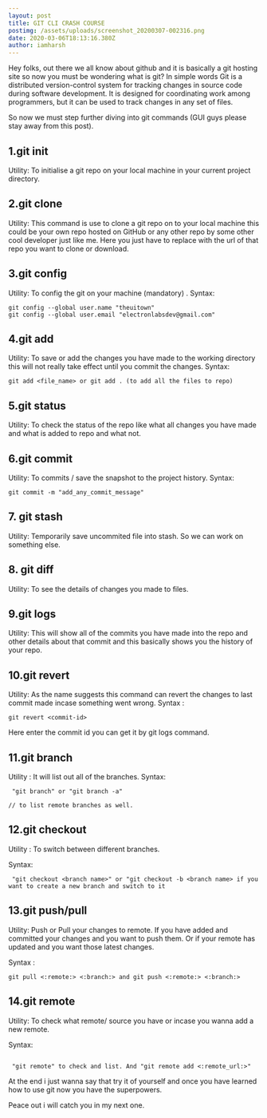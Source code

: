 ```yaml
---
layout: post
title: GIT CLI CRASH COURSE
postimg: /assets/uploads/screenshot_20200307-002316.png
date: 2020-03-06T18:13:16.380Z
author: iamharsh
---
```

Hey folks, out there we all know about github and it is basically a git hosting site so now you must be wondering what is git? In simple words Git is a distributed version-control system for tracking changes in source code during software development. It is designed for coordinating work among programmers, but it can be used to track changes in any set of files.

So now we must step further diving into git commands (GUI guys please stay away from this post).

## 1.git init
Utility: To initialise a git repo on your local machine in your current project directory.

## 2.git clone <url>
Utility: This command is use to clone a git repo on to your local machine this could be your own repo hosted on GitHub or any other repo by some other cool developer just like me. Here you just have to replace <url> with the url of that repo you want to clone or download.

## 3.git config
Utility: To config the git on your machine (mandatory) .
Syntax:
```
git config --global user.name "theuitown"
git config --global user.email "electronlabsdev@gmail.com"
```

## 4.git add
Utility: To save or add the changes you have made to the working directory this will not really take effect until you commit the changes.
Syntax:
```
git add <file_name> or git add . (to add all the files to repo)
```

## 5.git status
Utility: To check the status of the repo like what all changes you have made and what is added to repo and what not.

## 6.git commit
Utility: To commits / save the snapshot to the project history.
Syntax:
```
git commit -m "add_any_commit_message"
```

## 7. git stash
Utility: Temporarily save uncommited file into stash. So we can work on something else.

## 8. git diff
Utility: To see the details of changes you made to files.

## 9.git logs
Utility: This will show all of the commits you have made into the repo and other details about that commit and this basically shows you the history of your repo.

## 10.git revert
Utility: As the name suggests this command can revert the changes to last commit made incase something went wrong.
Syntax :
```
git revert <commit-id>
```
Here enter the commit id you can get it by git logs command.

## 11.git branch
Utility : It will list out all of the branches.
Syntax:
```
 "git branch" or "git branch -a"
// to list remote branches as well.
 ```

## 12.git checkout
Utility : To switch between different branches.

Syntax:
```
 "git checkout <branch name>" or "git checkout -b <branch name> if you want to create a new branch and switch to it
```

## 13.git push/pull
Utility: Push or Pull your changes to remote. If you have added and committed your changes and you want to push them. Or if your remote has updated and you want those latest changes.

Syntax :
```
git pull <:remote:> <:branch:> and git push <:remote:> <:branch:>
```

## 14.git remote
Utility: To check what remote/ source you have or incase you wanna add a new remote.

Syntax:
```
 "git remote" to check and list. And "git remote add <:remote_url:>"
```

At the end i just wanna say that try it of yourself and once you have learned how to use git now you have the superpowers.

Peace out i will catch you in my next one.
